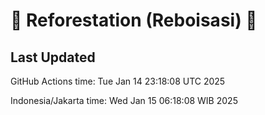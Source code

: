 
# 🌳 Reforestation (Reboisasi) 🌲

## Last Updated

GitHub Actions time: Tue Jan 14 23:18:08 UTC 2025

Indonesia/Jakarta time: Wed Jan 15 06:18:08 WIB 2025
